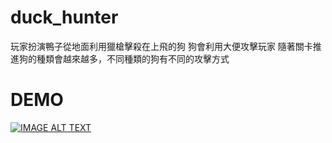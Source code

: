 # duck_hunter
玩家扮演鴨子從地面利用獵槍擊殺在上飛的狗
狗會利用大便攻擊玩家
隨著關卡推進狗的種類會越來越多，不同種類的狗有不同的攻擊方式

# DEMO
[![IMAGE ALT TEXT](http://img.youtube.com/vi/bvuyqSYnGro/0.jpg)](https://www.youtube.com/watch?v=bvuyqSYnGro&ab_channel=Ocean)
